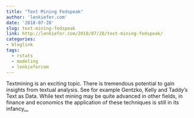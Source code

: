 ```yaml
---
title: "Text Mining Fedspeak"
author: 'lenkiefer.com'
date: '2018-07-28'
slug: text-mining-fedspeak
link: http://lenkiefer.com/2018/07/28/text-mining-fedspeak/
categories:
- bloglink
tags:
  - rstats
  - modeling
  - lenkiefercom
---
```


Textmining is an exciting topic. There is tremendous potential to gain insights from textual analysis. See for example Gentzko, Kelly and Taddy’s Text as Data. While text mining may be quite advanced in other fields, in finance and economics the application of these techniques is still in its infancy[... <i class="fas fa-external-link-alt"></i>](http://lenkiefer.com/2018/07/28/text-mining-fedspeak/)

